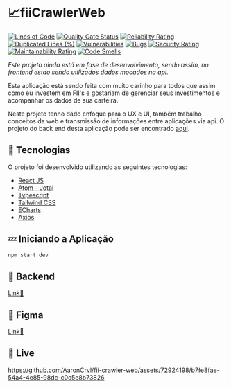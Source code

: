 # 📈fiiCrawlerWeb

[![Lines of Code](https://sonarcloud.io/api/project_badges/measure?project=AaronCrvl_fii-crawler-web&metric=ncloc)](https://sonarcloud.io/summary/new_code?id=AaronCrvl_fii-crawler-web)
[![Quality Gate Status](https://sonarcloud.io/api/project_badges/measure?project=AaronCrvl_fii-crawler-web&metric=alert_status)](https://sonarcloud.io/summary/new_code?id=AaronCrvl_fii-crawler-web)
[![Reliability Rating](https://sonarcloud.io/api/project_badges/measure?project=AaronCrvl_fii-crawler-web&metric=reliability_rating)](https://sonarcloud.io/summary/new_code?id=AaronCrvl_fii-crawler-web)
[![Duplicated Lines (%)](https://sonarcloud.io/api/project_badges/measure?project=AaronCrvl_fii-crawler-web&metric=duplicated_lines_density)](https://sonarcloud.io/summary/new_code?id=AaronCrvl_fii-crawler-web)
[![Vulnerabilities](https://sonarcloud.io/api/project_badges/measure?project=AaronCrvl_fii-crawler-web&metric=vulnerabilities)](https://sonarcloud.io/summary/new_code?id=AaronCrvl_fii-crawler-web)
[![Bugs](https://sonarcloud.io/api/project_badges/measure?project=AaronCrvl_fii-crawler-web&metric=bugs)](https://sonarcloud.io/summary/new_code?id=AaronCrvl_fii-crawler-web)
[![Security Rating](https://sonarcloud.io/api/project_badges/measure?project=AaronCrvl_fii-crawler-web&metric=security_rating)](https://sonarcloud.io/summary/new_code?id=AaronCrvl_fii-crawler-web)
[![Maintainability Rating](https://sonarcloud.io/api/project_badges/measure?project=AaronCrvl_fii-crawler-web&metric=sqale_rating)](https://sonarcloud.io/summary/new_code?id=AaronCrvl_fii-crawler-web)
[![Code Smells](https://sonarcloud.io/api/project_badges/measure?project=AaronCrvl_fii-crawler-web&metric=code_smells)](https://sonarcloud.io/summary/new_code?id=AaronCrvl_fii-crawler-web)

*Este projeto ainda está em fase de desenvolvimento, sendo assim, no frontend estao sendo utilizados dados mocados na api.*

Esta aplicação está sendo feita com muito carinho para todos que assim como eu investem em FII's e gostariam de gerenciar seus investimentos e acompanhar os dados de sua carteira.

Neste projeto tenho dado enfoque para o UX e UI, também trabalho conceitos da web e transmissão de informações entre aplicações via api. O projeto do back end desta aplicação pode ser encontrado [aqui](https://github.com/AaronCrvl/FIICrawler-backend).

## 🧪 Tecnologias
O projeto foi desenvolvido utilizando as seguintes tecnologias:

- [React JS](https://pt-br.legacy.reactjs.org/)    
- [Atom - Jotai](https://jotai.org/docs/core/atom)
- [Typescript](https://www.typescriptlang.org/)
- [Tailwind CSS](https://tailwindcss.com/)
- [ECharts](https://echarts.apache.org/en/index.html)
- [Axios](https://axios-http.com/)

## 💤 Iniciando a Aplicação
``` javascript
npm start dev
``` 

## 💺 Backend
[Link🔗](https://github.com/AaronCrvl/FIICrawler-backend)

## 🔖 Figma
[Link🔗](https://www.figma.com/file/I9ozKQR2ZKyoYaEok98dCv/fiiCrawler-Desgin?type=design&node-id=0%3A1&mode=design&t=LCA1aW1Sl9mfIO8l-1)


## 📣 Live
https://github.com/AaronCrvl/fii-crawler-web/assets/72924198/b7fe8fae-54a4-4e85-98dc-c0c5e8b73826

